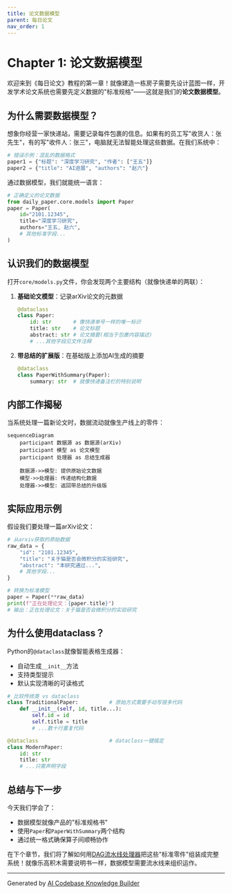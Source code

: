 ```yaml
---
title: 论文数据模型
parent: 每日论文
nav_order: 1
---
```


# Chapter 1: 论文数据模型


欢迎来到《每日论文》教程的第一章！就像建造一栋房子需要先设计蓝图一样，开发学术论文系统也需要先定义数据的"标准规格"——这就是我们的**论文数据模型**。

## 为什么需要数据模型？

想象你经营一家快递站，需要记录每件包裹的信息。如果有的员工写"收货人：张先生"，有的写"收件人：张三"，电脑就无法智能处理这些数据。在我们系统中：

```python
# 错误示例：混乱的数据格式
paper1 = {"标题": "深度学习研究", "作者": ["王五"]}
paper2 = {"title": "AI进展", "authors": "赵六"}
```

通过数据模型，我们就能统一语言：

```python
# 正确定义的论文数据
from daily_paper.core.models import Paper
paper = Paper(
    id="2101.12345",
    title="深度学习研究",
    authors="王五, 赵六",
    # 其他标准字段...
)
```

## 认识我们的数据模型

打开`core/models.py`文件，你会发现两个主要结构（就像快递单的两联）：

1. **基础论文模型**：记录arXiv论文的元数据
   ```python
   @dataclass
   class Paper:
       id: str       # 像快递单号一样的唯一标识
       title: str    # 论文标题
       abstract: str # 论文摘要(相当于包裹内容描述)
       # ...其他字段见文件注释
   ```

2. **带总结的扩展版**：在基础版上添加AI生成的摘要
   ```python
   @dataclass
   class PaperWithSummary(Paper):
       summary: str  # 就像快递备注栏的特别说明
   ```

## 内部工作揭秘

当系统处理一篇新论文时，数据流动就像生产线上的零件：

```mermaid
sequenceDiagram
    participant 数据源 as 数据源(arXiv)
    participant 模型 as 论文模型
    participant 处理器 as 总结生成器
    
    数据源->>模型: 提供原始论文数据
    模型->>处理器: 传递结构化数据
    处理器->>模型: 返回带总结的升级版
```

## 实际应用示例

假设我们要处理一篇arXiv论文：

```python
# 从arxiv获取的原始数据
raw_data = {
    "id": "2101.12345",
    "title": "关于猫是否会微积分的实验研究",
    "abstract": "本研究通过...",
    # 其他字段...
}

# 转换为标准模型
paper = Paper(**raw_data)
print(f"正在处理论文：{paper.title}")
# 输出：正在处理论文：关于猫是否会微积分的实验研究
```

## 为什么使用dataclass？

Python的`@dataclass`就像智能表格生成器：
- 自动生成`__init__`方法
- 支持类型提示
- 默认实现清晰的可读格式

```python
# 比较传统类 vs dataclass
class TraditionalPaper:          # 原始方式需要手动写很多代码
    def __init__(self, id, title...):
        self.id = id
        self.title = title
        # ...数十行重复代码

@dataclass                       # dataclass一键搞定
class ModernPaper:
    id: str
    title: str
    # ...只需声明字段
```

## 总结与下一步

今天我们学会了：
- 数据模型就像产品的"标准规格书"
- 使用`Paper`和`PaperWithSummary`两个结构
- 通过统一格式确保算子间顺畅协作

在下个章节，我们将了解如何用[DAG流水线处理器](02_dag流水线处理器_.md)把这些"标准零件"组装成完整系统！就像乐高积木需要说明书一样，数据模型需要流水线来组织运作。

---

Generated by [AI Codebase Knowledge Builder](https://github.com/The-Pocket/Tutorial-Codebase-Knowledge)